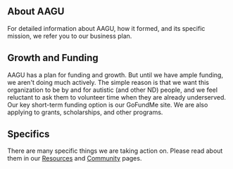 ## About AAGU
For detailed information about AAGU, how it formed, and its specific mission, we refer you to our business plan.

## Growth and Funding
AAGU has a plan for funding and growth. But until we have ample funding, we aren't doing much actively. The simple reason is that we want this organization to be by and for autistic (and other ND) people, and we feel reluctant to ask them to volunteer time when they are already underserved.
Our key short-term funding option is our GoFundMe site. We are also applying to grants, scholarships, and other programs.

## Specifics
There are many specific things we are taking action on. Please read about them in our [Resources](?resources) and [Community](?community) pages.